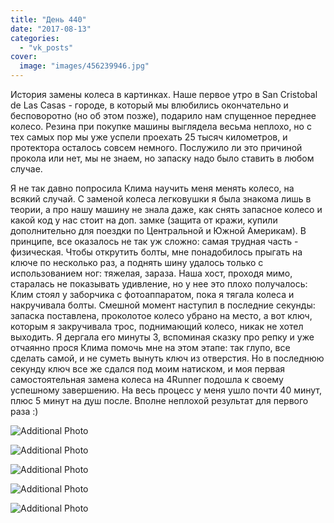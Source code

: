 ```yaml
---
title: "День 440"
date: "2017-08-13"
categories: 
  - "vk_posts"
cover:
  image: "images/456239946.jpg"
---
```


История замены колеса в картинках. Наше первое утро в San Cristobal de Las Casas - городе, в который мы влюбились окончательно и бесповоротно (но об этом позже), подарило нам спущенное переднее колесо. Резина при покупке машины выглядела весьма неплохо, но с тех самых пор мы уже успели проехать 25 тысяч километров, и протектора осталось совсем немного. Послужило ли это причиной прокола или нет, мы не знаем, но запаску надо было ставить в любом случае.

<!--more-->

Я не так давно попросила Клима научить меня менять колесо, на всякий случай. С заменой колеса легковушки я была знакома лишь в теории, а про нашу машину не знала даже, как снять запасное колесо и какой код у нас стоит на доп. замке (защита от кражи, купили дополнительно для поездки по Центральной и Южной Америкам). В принципе, все оказалось не так уж сложно: самая трудная часть - физическая. Чтобы открутить болты, мне понадобилось прыгать на ключе по несколько раз, а поднять шину удалось только с использованием ног: тяжелая, зараза. Наша хост, проходя мимо, старалась не показывать удивление, но у нее это плохо получалось: Клим стоял у заборчика с фотоаппаратом, пока я тягала колеса и накручивала болты. Смешной момент наступил в последние секунды: запаска поставлена, проколотое колесо убрано на место, а вот ключ, которым я закручивала трос, поднимающий колесо, никак не хотел выходить. Я дергала его минуты 3, вспоминая сказку про репку и уже отчаянно прося Клима помочь мне на этом этапе: так глупо, все сделать самой, и не суметь вынуть ключ из отверстия. Но в последнюю секунду ключ все же сдался под моим натиском, и моя первая самостоятельная замена колеса на 4Runner подошла к своему успешному завершению. На весь процесс у меня ушло почти 40 минут, плюс 5 минут на душ после. Вполне неплохой результат для первого раза :)

![Additional Photo](https://vodpop.ru/wp-content/uploads/2023/07/456239947.jpg)

![Additional Photo](https://vodpop.ru/wp-content/uploads/2023/07/456239948.jpg)

![Additional Photo](https://vodpop.ru/wp-content/uploads/2023/07/456239949.jpg)

![Additional Photo](https://vodpop.ru/wp-content/uploads/2023/07/456239950.jpg)

![Additional Photo](https://vodpop.ru/wp-content/uploads/2023/07/456239951.jpg)
